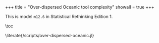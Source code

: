 +++
title = "Over-dispersed Oceanic tool complexity"
showall = true
+++

This is model `m12.6` in Statistical Rethinking Edition 1.

\toc

\literate{/scripts/over-dispersed-oceanic.jl}
